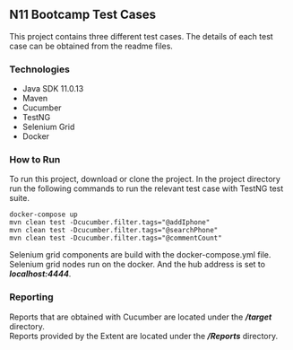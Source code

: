 ## **N11 Bootcamp Test Cases**
This project contains three different test cases. The details of each test case can be obtained from the readme files.

### Technologies
- Java SDK 11.0.13
- Maven
- Cucumber
- TestNG
- Selenium Grid
- Docker

### How to Run
To run this project, download or clone the project. In the project directory run the following commands to run the relevant test case with TestNG test suite.
```
docker-compose up
mvn clean test -Dcucumber.filter.tags="@addIphone"
mvn clean test -Dcucumber.filter.tags="@searchPhone"
mvn clean test -Dcucumber.filter.tags="@commentCount"
```
Selenium grid components are build with the docker-compose.yml file.</br>
Selenium grid nodes run on the docker. And the hub address is set to ***localhost:4444***. </br>

### Reporting
Reports that are obtained with Cucumber are located under the ***/target*** directory.  </br>
Reports provided by the Extent are located under the ***/Reports*** directory. </br>


